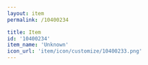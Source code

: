 ```yaml
---
layout: item
permalink: /10400234

title: Item
id: '10400234'
item_name: 'Unknown'
icon_url: 'item/icon/customize/10400233.png'
---
```

